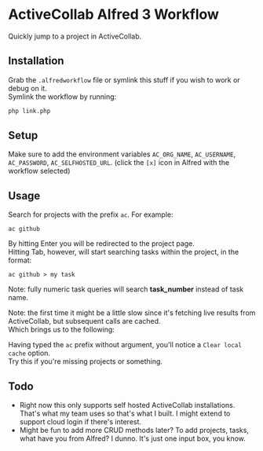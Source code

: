 # ActiveCollab Alfred 3 Workflow

Quickly jump to a project in ActiveCollab.  

## Installation

Grab the `.alfredworkflow` file or symlink this stuff if you wish to work or debug on it.   
Symlink the workflow by running:

```bash
php link.php
```

## Setup 

Make sure to add the environment variables `AC_ORG_NAME`, `AC_USERNAME`, `AC_PASSWORD`,
`AC_SELFHOSTED_URL`. (click the `[x]` icon in Alfred with the workflow selected)

## Usage

Search for projects with the prefix `ac`. For example:

```
ac github
```

By hitting Enter you will be redirected to the project page.  
Hitting Tab, however, will start searching tasks within the project, in the format:

```
ac github > my task
```

Note: fully numeric task queries will search **task_number** instead of task name.

Note: the first time it might be a little slow since it's fetching live results from
ActiveCollab, but subsequent calls are cached.  
Which brings us to the following:

Having typed the `ac` prefix without argument, you'll notice a `Clear local cache` option.  
Try this if you're missing projects or something.

## Todo

- Right now this only supports self hosted ActiveCollab installations. That's what my team uses so
    that's what I built. I might extend to support cloud login if there's interest.
- Might be fun to add more CRUD methods later? To add projects, tasks, what have you from Alfred? I
    dunno. It's just one input box, you know.


